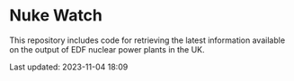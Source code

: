 # Nuke Watch

This repository includes code for retrieving the latest information available on the output of EDF nuclear power plants in the UK.

Last updated: 2023-11-04 18:09